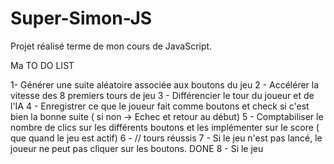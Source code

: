 # Super-Simon-JS

Projet réalisé terme de mon cours de JavaScript.

Ma TO DO LIST

1- Générer une suite aléatoire associée aux boutons du jeu
2 - Accélérer la vitesse des 8 premiers tours de jeu
3 - Différencier le tour du joueur et de l'IA
4 - Enregistrer ce que le joueur fait comme boutons et check si c'est bien la bonne suite ( si non -> Echec et retour au début)
5 - Comptabiliser le nombre de clics sur les différents boutons et les implémenter sur le score ( que quand le jeu est actif)
6 - //                         tours réussis
7 - Si le jeu n'est pas lancé, le joueur ne peut pas cliquer sur les boutons. DONE
8 - Si le jeu